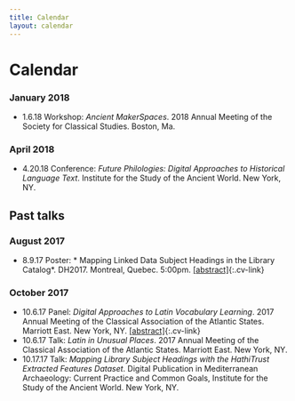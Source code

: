```yaml
---
title: Calendar
layout: calendar
---
```


# Calendar

### January 2018

- 1.6.18 Workshop: *Ancient MakerSpaces*. 2018 Annual Meeting of the Society for Classical Studies. Boston, Ma.

### April 2018

- 4.20.18 Conference: *Future Philologies: Digital Approaches to Historical Language Text*. Institute for the Study of the Ancient World. New York, NY.

## Past talks

### August 2017

- 8.9.17 Poster: * Mapping Linked Data Subject Headings in the Library
 Catalog*. DH2017. Montreal, Quebec. 5:00pm. [[abstract]](../mapping-linked-data-subject-headings){:.cv-link}
 
### October 2017

- 10.6.17 Panel: *Digital Approaches to Latin Vocabulary Learning*. 2017 Annual Meeting of the Classical Association of the Atlantic States. Marriott East. New York, NY. [[abstract]](../digital-approaches-to-latin-vocabulary){:.cv-link}
- 10.6.17 Talk: *Latin in Unusual Places*. 2017 Annual Meeting of the Classical Association of the Atlantic States. Marriott East. New York, NY.<!--- [[abstract]](../amor-belli){:.cv-link}--->
- 10.17.17 Talk: *Mapping Library Subject Headings with the HathiTrust Extracted Features Dataset*. Digital Publication in Mediterranean Archaeology: Current Practice and Common Goals, Institute for the Study of the Ancient World. New York, NY. 
